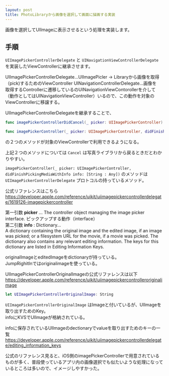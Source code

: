 ```yaml
---
layout: post
title: PhotoLibraryから画像を選択して画面に描画する実装
---
```


画像を選択してUIImageに表示させるという処理を実装します。

## 手順

`UIImagePickerControllerDelegate` と `UINavigationViewControllerDelegate` を実装したViewControllerに継承させます。

UIImagePickerControllerDelegate...UIImagePicler → Libraryから画像を取得（pick)するためのViewController
UINavigationControllerDelegate...画像を　取得するControllerに遷移しているのUINavigationViewContorollerを介して（動作としてはUINavigationViewController）いるので、この動作を対象のViewControllerに移譲する。

UIImagePickerControllerDelegateを継承することで、

```swift
func imagePickerControllerDidCancel(_ picker: UIImagePickerController) {}
```

```swift
func imagePickerController(_ picker: UIImagePickerController, didFinishPickingMediaWithInfo info: [String : Any]) {}
```

の２つのメソッドが対象のViewControllerで利用できるようになる。

上記２つのメソッドについては `Cancel` は写真ライブラリから戻るときだとわかりやすい。

`imagePickerController(_ picker: UIImagePickerController, didFinishPickingMediaWithInfo info: [String : Any])` のメソッドは `UIImagePickerControllerDelegate` プロトコルの持っているメソッド。

公式リファレンスはこちら  
<a href="https://developer.apple.com/reference/uikit/uiimagepickercontrollerdelegate/1619126-imagepickercontroller
" target="_blank">https://developer.apple.com/reference/uikit/uiimagepickercontrollerdelegate/1619126-imagepickercontroller</a>


第一引数 **picker** ... The controller object managing the image picker interface. ピックアップする動作（interface）  
第二引数 **info** : Dictionary...  
A dictionary containing the original image and the edited image, if an image was picked; or a filesystem URL for the movie, if a movie was picked. The dictionary also contains any relevant editing information. The keys for this dictionary are listed in Editing Information Keys.  

originalImageとeditedImageをdictionaryが持っている。  
JumpRighitInではoriginalimageを使っている。

UIImagePickerControllerOriginalImageの公式リファレンスは以下  
<a href="https://developer.apple.com/reference/uikit/uiimagepickercontrolleroriginalimage" target="_blank">https://developer.apple.com/reference/uikit/uiimagepickercontrolleroriginalimage</a>



```swift
let UIImagePickerControllerOriginalImage: String
```

`UIImagePickerControllerOriginalImage` はImageと付いているが、UIImageを取り出すためのKey。  
infoにKVSでUIImageが格納されている。

infoに保存されているUIImageのdectionaryでvalueを取り出すためのキーの一覧  
<a href="https://developer.apple.com/reference/uikit/uiimagepickercontrollerdelegate/editing_information_keys" target="_blank">https://developer.apple.com/reference/uikit/uiimagepickercontrollerdelegate/editing_information_keys</a>

公式のリファレンス見ると、iOS側のimagePickerControllerで用意されているものが多く、普段使っているアプリ内の画像選択でも似たいような処理になっているところは多いので、イメージしやすかった。

